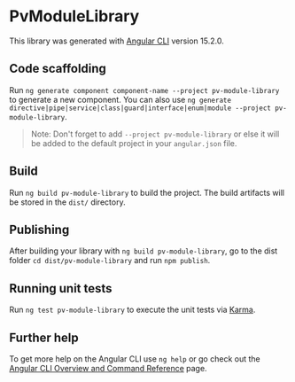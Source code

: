 # PvModuleLibrary

This library was generated with [Angular CLI](https://github.com/angular/angular-cli) version 15.2.0.

## Code scaffolding

Run `ng generate component component-name --project pv-module-library` to generate a new component. You can also use `ng generate directive|pipe|service|class|guard|interface|enum|module --project pv-module-library`.
> Note: Don't forget to add `--project pv-module-library` or else it will be added to the default project in your `angular.json` file. 

## Build

Run `ng build pv-module-library` to build the project. The build artifacts will be stored in the `dist/` directory.

## Publishing

After building your library with `ng build pv-module-library`, go to the dist folder `cd dist/pv-module-library` and run `npm publish`.

## Running unit tests

Run `ng test pv-module-library` to execute the unit tests via [Karma](https://karma-runner.github.io).

## Further help

To get more help on the Angular CLI use `ng help` or go check out the [Angular CLI Overview and Command Reference](https://angular.io/cli) page.
